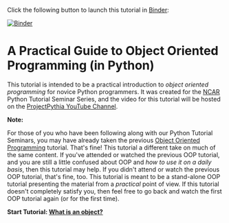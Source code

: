 Click the following button to launch this tutorial in [Binder](https://mybinder.org):

[![Binder](http://mybinder.org/badge_logo.svg)](http://mybinder.org/v2/gh/kmpaul/pg2oop/main?filepath=index.ipynb)

# A Practical Guide to Object Oriented Programming (in Python)

This tutorial is intended to be a practical introduction to *object oriented programming* for novice Python programmers.  It was created for the [NCAR](https://ncar.ucar.edu) Python Tutorial Seminar Series, and the video for this tutorial will be hosted on the [ProjectPythia YouTube Channel](https://www.youtube.com/channel/UCoZPBqJal5uKpO8ZiwzavCw).

<div class="alert alert-info">
<p><b>Note:</b></p>
For those of you who have been following along with our Python Tutorial Seminars, you
may have already taken the previous <a href="https://www.youtube.com/watch?v=GEFnL8C62u8&t=11s">Object Oriented Programming</a> tutorial.  That's fine!  This tutorial a different take on much of the
same content.  If you've attended or watched the previous OOP tutorial, and you are still
a little confused about OOP and <em>how to use it on a daily basis</em>, then this tutorial may
help.  If you didn't attend or watch the previous OOP tutorial, that's fine, too.  This
tutorial is meant to be a stand-alone OOP tutorial presenting the material from a <em>practical</em>
point of view.  If this tutorial doesn't completely satisfy you, then feel free to go back
and watch the first OOP tutorial again (or for the first time).
</div>

**Start Tutorial: [What is an object?](notebooks/01_what_is_an_object.ipynb)**